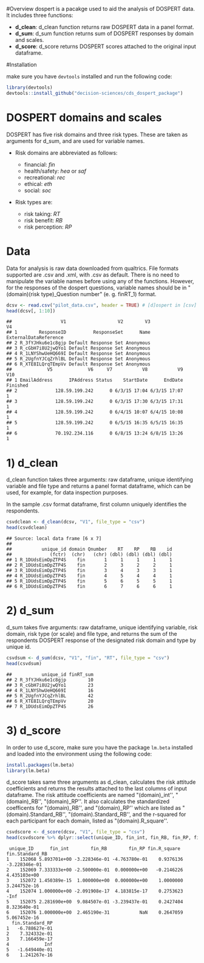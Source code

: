 
#Overview
dospert is a pacakge used to aid the analysis of DOSPERT data. It includes three functions:

- **d_clean**: d_clean function returns raw DOSPERT data in a panel format. 
- **d_sum**: d_sum function returns sum of DOSPERT responses by domain and scales.
- **d_score**: d_score returns DOSPERT scores attached to the original input dataframe.

#Installation

make sure you have `devtools` installed and run the following code:

```r
library(devtools)
devtools::install_github("decision-sciences/cds_dospert_package")
```


# DOSPERT domains and scales
DOSPERT has five risk domains and three risk types. These are taken as arguments for d_sum, and are used for variable names. 

- Risk domains are abbreviated as follows:
    + financial: *fin*
    + health/safety: *hea* or *saf*
    + recreational: *rec*
    + ethical: *eth*
    + social: *soc*
    
- Risk types are:
    + risk taking: *RT*
    + risk benefit: *RB*
    + risk perception: *RP*
    

# Data
Data for analysis is raw data downloaded from qualtrics. File formats supported are .csv and .xml, with .csv as default. There is no need to manipulate the variable names before using any of the functions. However, for the responses of the dospert questions, variable names should be in "(domain)(risk type)_Question number" (e. g. finRT_1) format. 






```r
dcsv <- read.csv("pilot_data.csv", header = TRUE) # [d]ospert in [csv]
head(dcsv[, 1:10])
```

```
##                  V1                   V2        V3                    V4
## 1        ResponseID          ResponseSet      Name ExternalDataReference
## 2 R_3fYJHku6e1c8gjp Default Response Set Anonymous                      
## 3 R_cGbH7i8U2jwQYo1 Default Response Set Anonymous                      
## 4 R_1LNYShwUeHQ669I Default Response Set Anonymous                      
## 5 R_2UgfnYJCqZrhlBL Default Response Set Anonymous                      
## 6 R_XTE8ILQrqTEmpVv Default Response Set Anonymous                      
##             V5             V6     V7           V8           V9      V10
## 1 EmailAddress      IPAddress Status    StartDate      EndDate Finished
## 2              128.59.199.242      0 6/3/15 17:04 6/3/15 17:07        1
## 3              128.59.199.242      0 6/3/15 17:30 6/3/15 17:31        1
## 4              128.59.199.242      0 6/4/15 10:07 6/4/15 10:08        1
## 5              128.59.199.242      0 6/5/15 16:35 6/5/15 16:35        1
## 6              70.192.234.116      0 6/8/15 13:24 6/8/15 13:26        1
```

# **1) d_clean**

d_clean function takes three arguments: raw dataframe, unique identifying variable and file type and returns a panel format dataframe, which can be used, for example, for data inspection purposes.



In the sample .csv format dataframe, first column uniquely identifies the respondents. 


```r
csvdclean <- d_clean(dcsv, "V1", file_type = "csv")
head(csvdclean)
```

```
## Source: local data frame [6 x 7]
## 
##           unique_id domain Qnumber    RT    RP    RB    id
##              (fctr)  (chr)   (chr) (dbl) (dbl) (dbl) (dbl)
## 1 R_1DUdsEimDpZTP4S    fin       1     1     1     1     1
## 2 R_1DUdsEimDpZTP4S    fin       2     3     2     2     1
## 3 R_1DUdsEimDpZTP4S    fin       3     4     3     3     1
## 4 R_1DUdsEimDpZTP4S    fin       4     5     4     4     1
## 5 R_1DUdsEimDpZTP4S    fin       5     6     5     5     1
## 6 R_1DUdsEimDpZTP4S    fin       6     7     6     6     1
```


# **2) d_sum**

d_sum takes five arguments: raw dataframe, unique identifying variable, risk domain, risk type (or scale) and file type, and returns the sum of the respondents DOSPERT response of the designated risk domain and type by unique id.


```r
csvdsum <- d_sum(dcsv, "V1", "fin", "RT", file_type = "csv")
head(csvdsum)
```

```
##           unique_id finRT_sum
## 2 R_3fYJHku6e1c8gjp        10
## 3 R_cGbH7i8U2jwQYo1        23
## 4 R_1LNYShwUeHQ669I        16
## 5 R_2UgfnYJCqZrhlBL        42
## 6 R_XTE8ILQrqTEmpVv        20
## 7 R_1DUdsEimDpZTP4S        26
```


# **3) d_score**

In order to use d_score, make sure you have the package `lm.beta` installed and loaded into the environment using the following code:

```r
install.packages(lm.beta)
library(lm.beta)
```

d_score takes same three arguments as d_clean, calculates the risk attitude coefficients and returns the results attached to the last columns of input dataframe. The risk attitude coefficients are named "(domain)_int'', "(domain)_RB'', "(domain)_RP''. It also calculates the standardized coefficents for "(domain)_RB'', and "(domain)_RP'' which are listed as "(domain).Standard_RB'', "(domain).Standard_RB'', and the r-squared for each participant for each domain, listed as "(domain).R_square''. 


```r
csvdscore <- d_score(dcsv, "V1", file_type = "csv")
head(csvdscore %>% dplyr::select(unique_ID, fin_int, fin_RB, fin_RP, fin.R_square, fin.Standard_RB, fin.Standard_RP))
```

```
 unique_ID      fin_int        fin_RB        fin_RP fin.R_square fin.Standard_RB
1    152068 5.893701e+00 -3.228346e-01 -4.763780e-01    0.9376136   -3.228346e-01
2    152069 7.333333e+00 -2.500000e-01  0.000000e+00   -0.2146226    4.435103e+00
3    152072 1.450389e-15  1.000000e+00  0.000000e+00    1.0000000    3.244752e-16
4    152074 1.000000e+00 -2.091908e-17  4.183815e-17    0.2753623            -Inf
5    152075 2.281690e+00  9.084507e-01 -3.239437e-01    0.2427404    8.323640e-01
6    152076 1.000000e+00  2.465190e-31           NaN    0.2647059    5.067452e-16
  fin.Standard_RP
1   -6.788627e-01
2    7.324332e-01
3    7.166459e-17
4             Inf
5   -1.649440e-01
6    1.241267e-16
```



